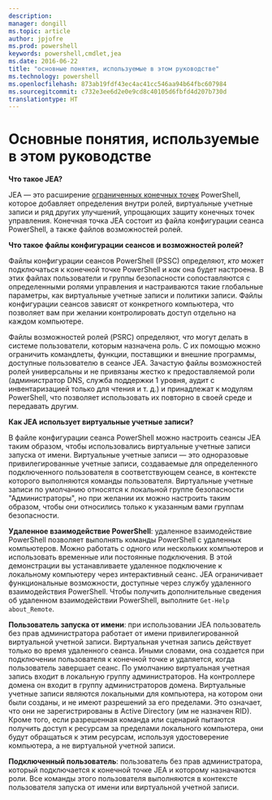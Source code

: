 ```yaml
---
description: 
manager: dongill
ms.topic: article
author: jpjofre
ms.prod: powershell
keywords: powershell,cmdlet,jea
ms.date: 2016-06-22
title: "основные понятия, используемые в этом руководстве"
ms.technology: powershell
ms.openlocfilehash: 873ab19fdf43ec4ac41cc546aa94b64fbc607984
ms.sourcegitcommit: c732e3ee6d2e0e9cd8c40105d6fbfd4d207b730d
translationtype: HT
---
```

# <a name="key-concepts-used-throughout-this-guide"></a>Основные понятия, используемые в этом руководстве
**Что такое JEA?**

JEA — это расширение [ограниченных конечных точек](http://blogs.technet.com/b/heyscriptingguy/archive/2014/03/31/introduction-to-powershell-endpoints.aspx) PowerShell, которое добавляет определения внутри ролей, виртуальные учетные записи и ряд других улучшений, упрощающих защиту конечных точек управления.
Конечная точка JEA состоит из файла конфигурации сеанса PowerShell, а также файлов возможностей ролей.

**Что такое файлы конфигурации сеансов и возможностей ролей?**

Файлы конфигурации сеансов PowerShell (PSSC) определяют, *кто* может подключаться к конечной точке PowerShell и *как* она будет настроена.
В этих файлах пользователи и группы безопасности сопоставляются с определенными ролями управления и настраиваются такие глобальные параметры, как виртуальные учетные записи и политики записи.
Файлы конфигурации сеансов зависят от конкретного компьютера, что позволяет вам при желании контролировать доступ отдельно на каждом компьютере.

Файлы возможностей ролей (PSRC) определяют, *что* могут делать в системе пользователи, которым назначена роль.
С их помощью можно ограничить командлеты, функции, поставщики и внешние программы, доступные пользователю в сеансе JEA.
Зачастую файлы возможностей ролей универсальны и не привязаны жестко к предоставляемой роли (администратор DNS, служба поддержки 1 уровня, аудит с инвентаризацией только для чтения и т. д.) и принадлежат к модулям PowerShell, что позволяет использовать их повторно в своей среде и передавать другим.

**Как JEA использует виртуальные учетные записи?**

В файле конфигурации сеанса PowerShell можно настроить сеансы JEA таким образом, чтобы использовались виртуальные учетные записи запуска от имени.
Виртуальные учетные записи — это одноразовые привилегированные учетные записи, создаваемые для определенного подключенного пользователя в соответствующем сеансе, в контексте которого выполняются команды пользователя.
Виртуальные учетные записи по умолчанию относятся к локальной группе безопасности "Администраторы", но при желании их можно настроить таким образом, чтобы они относились только к указанным вами группам безопасности.

**Удаленное взаимодействие PowerShell**: удаленное взаимодействие PowerShell позволяет выполнять команды PowerShell с удаленных компьютеров.
Можно работать с одного или нескольких компьютеров и использовать временные или постоянные подключения.
В этой демонстрации вы устанавливаете удаленное подключение к локальному компьютеру через интерактивный сеанс.
JEA ограничивает функциональные возможности, доступные через службу удаленного взаимодействия PowerShell.
Чтобы получить дополнительные сведения об удаленном взаимодействии PowerShell, выполните `Get-Help about_Remote`.

**Пользователь запуска от имени**: при использовании JEA пользователь без прав администратора работает от имени привилегированной виртуальной учетной записи.
Виртуальная учетная запись действует только во время удаленного сеанса.
Иными словами, она создается при подключении пользователя к конечной точке и удаляется, когда пользователь завершает сеанс.
По умолчанию виртуальная учетная запись входит в локальную группу администраторов.
На контроллере домена он входит в группу администраторов домена.
Виртуальные учетные записи являются локальными для компьютера, на котором они были созданы, и не имеют разрешений за его пределами.
Это означает, что они не зарегистрированы в Active Directory (им не назначен RID).
Кроме того, если разрешенная команда или сценарий пытаются получить доступ к ресурсам за пределами локального компьютера, они будут обращаться к этим ресурсам, используя удостоверение компьютера, а не виртуальной учетной записи.

**Подключенный пользователь**: пользователь без прав администратора, который подключается к конечной точке JEA и которому назначаются роли.
Все команды этого пользователя выполняются в контексте пользователя запуска от имени или виртуальной учетной записи.

